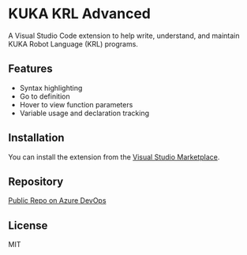# KUKA KRL Advanced

A Visual Studio Code extension to help write, understand, and maintain KUKA Robot Language (KRL) programs.

## Features

- Syntax highlighting
- Go to definition
- Hover to view function parameters
- Variable usage and declaration tracking

## Installation

You can install the extension from the [Visual Studio Marketplace](https://marketplace.visualstudio.com/).

## Repository

[Public Repo on Azure DevOps](https://dev.azure.com/AlfredOrg-Dev/_git/KUKA%20KRL%20Extension)

## License

MIT
